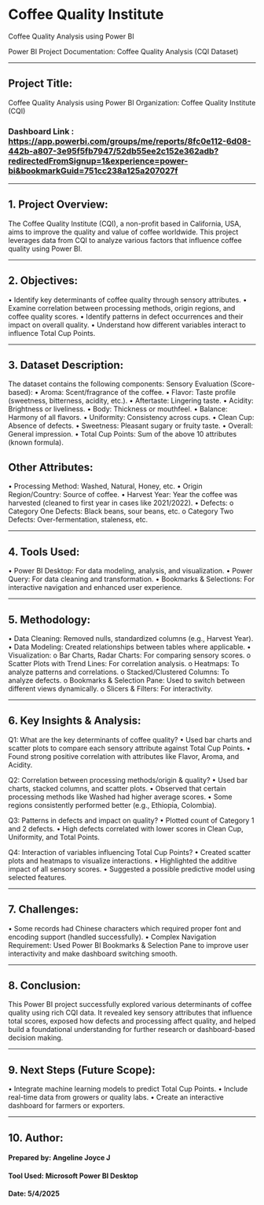 # Coffee Quality Institute
 Coffee Quality Analysis using Power BI

Power BI Project Documentation: Coffee Quality Analysis (CQI Dataset)
________________________________________
## Project Title:
Coffee Quality Analysis using Power BI
Organization: Coffee Quality Institute (CQI)

### Dashboard Link : https://app.powerbi.com/groups/me/reports/8fc0e112-6d08-442b-a807-3e95f5fb7947/52db55ee2c152e362adb?redirectedFromSignup=1&experience=power-bi&bookmarkGuid=751cc238a125a207027f
________________________________________
## 1. Project Overview:
The Coffee Quality Institute (CQI), a non-profit based in California, USA, aims to improve the quality and value of coffee worldwide. This project leverages data from CQI to analyze various factors that influence coffee quality using Power BI.
________________________________________
## 2. Objectives:
•	Identify key determinants of coffee quality through sensory attributes.
•	Examine correlation between processing methods, origin regions, and coffee quality scores.
•	Identify patterns in defect occurrences and their impact on overall quality.
•	Understand how different variables interact to influence Total Cup Points.
________________________________________
## 3. Dataset Description:
The dataset contains the following components:
Sensory Evaluation (Score-based):
•	Aroma: Scent/fragrance of the coffee.
•	Flavor: Taste profile (sweetness, bitterness, acidity, etc.).
•	Aftertaste: Lingering taste.
•	Acidity: Brightness or liveliness.
•	Body: Thickness or mouthfeel.
•	Balance: Harmony of all flavors.
•	Uniformity: Consistency across cups.
•	Clean Cup: Absence of defects.
•	Sweetness: Pleasant sugary or fruity taste.
•	Overall: General impression.
•	Total Cup Points: Sum of the above 10 attributes (known formula).

## Other Attributes:
•	Processing Method: Washed, Natural, Honey, etc.
•	Origin Region/Country: Source of coffee.
•	Harvest Year: Year the coffee was harvested (cleaned to first year in cases like 2021/2022).
•	Defects:
o	Category One Defects: Black beans, sour beans, etc.
o	Category Two Defects: Over-fermentation, staleness, etc.
________________________________________
## 4. Tools Used:
•	Power BI Desktop: For data modeling, analysis, and visualization.
•	Power Query: For data cleaning and transformation.
•	Bookmarks & Selections: For interactive navigation and enhanced user experience.
________________________________________
## 5. Methodology:
•	Data Cleaning: Removed nulls, standardized columns (e.g., Harvest Year).
•	Data Modeling: Created relationships between tables where applicable.
•	Visualization:
o	Bar Charts, Radar Charts: For comparing sensory scores.
o	Scatter Plots with Trend Lines: For correlation analysis.
o	Heatmaps: To analyze patterns and correlations.
o	Stacked/Clustered Columns: To analyze defects.
o	Bookmarks & Selection Pane: Used to switch between different views dynamically.
o	Slicers & Filters: For interactivity.
________________________________________
## 6. Key Insights & Analysis:
Q1: What are the key determinants of coffee quality?
•	Used bar charts and scatter plots to compare each sensory attribute against Total Cup Points.
•	Found strong positive correlation with attributes like Flavor, Aroma, and Acidity.

Q2: Correlation between processing methods/origin & quality?
•	Used bar charts, stacked columns, and scatter plots.
•	Observed that certain processing methods like Washed had higher average scores.
•	Some regions consistently performed better (e.g., Ethiopia, Colombia).

Q3: Patterns in defects and impact on quality?
•	Plotted count of Category 1 and 2 defects.
•	High defects correlated with lower scores in Clean Cup, Uniformity, and Total Points.

Q4: Interaction of variables influencing Total Cup Points?
•	Created scatter plots and heatmaps to visualize interactions.
•	Highlighted the additive impact of all sensory scores.
•	Suggested a possible predictive model using selected features.
________________________________________
## 7. Challenges:
•	Some records had Chinese characters which required proper font and encoding support (handled successfully).
•	Complex Navigation Requirement: Used Power BI Bookmarks & Selection Pane to improve user interactivity and make dashboard switching smooth.
________________________________________
## 8. Conclusion:
This Power BI project successfully explored various determinants of coffee quality using rich CQI data. It revealed key sensory attributes that influence total scores, exposed how defects and processing affect quality, and helped build a foundational understanding for further research or dashboard-based decision making.
________________________________________
## 9. Next Steps (Future Scope):
•	Integrate machine learning models to predict Total Cup Points.
•	Include real-time data from growers or quality labs.
•	Create an interactive dashboard for farmers or exporters.
________________________________________
## 10. Author:
#### Prepared by: Angeline Joyce J
#### Tool Used: Microsoft Power BI Desktop
#### Date: 5/4/2025

